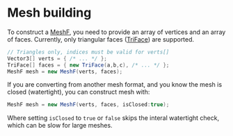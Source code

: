 # Mesh building
To construct a [MeshF](/ZLab.Discrete/api/ZLab.Discrete.Geometry.MeshF.html), you need to provide an array of vertices and an array of faces. Currently, only triangular faces ([TriFace](/ZLab.Discrete/api/ZLab.Discrete.Geometry.TriFace.html)) are supported.

```csharp
// Triangles only, indices must be valid for verts[]
Vector3[] verts = { /* ... */ };
TriFace[] faces = { new TriFace(a,b,c), /* ... */ };
MeshF mesh = new MeshF(verts, faces);
```

If you are converting from another mesh format, and you know the mesh is closed (watertight), you can construct mesh with:
```csharp
MeshF mesh = new MeshF(verts, faces, isClosed:true);
```
Where setting `isClosed` to `true` or `false` skips the interal watertight check, which can be slow for large meshes.